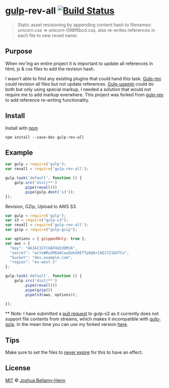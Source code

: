 # [gulp](https://github.com/wearefractal/gulp)-rev-all [![Build Status](https://travis-ci.org/smysnk/gulp-rev-all.png?branch=master)](https://travis-ci.org/smysnk/gulp-rev-all)

> Static asset revisioning by appending content hash to filenames: unicorn.css => unicorn-098f6bcd.css, also re-writes references in each file to new reved name.


## Purpose

When rev'ing an entire project it is important to update all references in html, js & css files to add the revision hash.

I wasn't able to find any existing plugins that could hand this task.
[Gulp-rev](https://github.com/sindresorhus/gulp-rev) could revision all files but not update references.
[Gulp-usemin](https://www.npmjs.org/package/gulp-usemin) could do both but only using special markup, I needed a solution that would not require me to add markup everwhere.
This project was forked from [gulp-rev](https://github.com/sindresorhus/gulp-rev) to add reference re-writing functionality.


## Install

Install with [npm](https://npmjs.org/package/gulp-rev-all)

```
npm install --save-dev gulp-rev-all
```

## Example

```js
var gulp = require('gulp');
var revall = require('gulp-rev-all');

gulp.task('default', function () {
    gulp.src('dist/**')
        .pipe(revall())
        .pipe(gulp.dest('s3'));
});
```


Revision, GZip, Upload to AWS S3.
```js
var gulp = require('gulp');
var s3 = require("gulp-s3");
var revall = require('gulp-rev-all');
var gzip = require("gulp-gzip");

var options = { gzippedOnly: true };
var aws = {
  "key": "AKIAI3Z7CUAFHG53DMJA",
  "secret": "acYxWRu5RRa6CwzQuhdXEfTpbQA+1XQJ7Z1bGTCx",
  "bucket": "dev.example.com",
  "region": "eu-west-1"
};

gulp.task('default', function () {
    gulp.src('dist/**')
        .pipe(revall())
        .pipe(gzip())
        .pipe(s3(aws, options));
        
});
```
** Note: I have submitted a [pull request](https://github.com/nkostelnik/gulp-s3/pull/7) to gulp-s3 as it currently does not support file contents from streams, which makes it incompatible with [gulp-gzip](https://github.com/jstuckey/gulp-gzip).  In the mean time you can use my forked version [here](https://github.com/smysnk/gulp-s3).

## Tips

Make sure to set the files to [never expire](http://developer.yahoo.com/performance/rules.html#expires) for this to have an effect.


## License

[MIT](http://opensource.org/licenses/MIT) © [Joshua Bellamy-Henn](http://www.psidox.com)